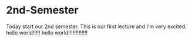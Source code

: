# 2nd-Semester
Today start our 2nd semester.
This is our first lecture and I'm very excited.
hello world!!!!!
hello world!!!!!!!!!!!!!
